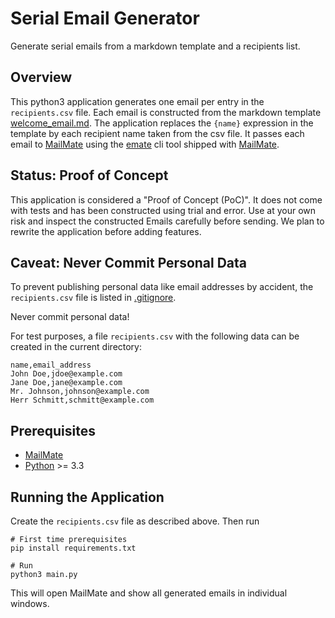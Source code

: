 # Serial Email Generator

Generate serial emails from a markdown template and a recipients list.

## Overview

This python3 application generates one email per entry in the `recipients.csv` file. Each email is
constructed from the markdown template [welcome_email.md](./welcome_email.md). The application replaces the `{name}`
expression in the template by each recipient name taken from the csv file. It passes each email to
[MailMate](https://freron.com/) using the [emate](https://manual.mailmate-app.com/emate) cli tool shipped with
[MailMate](https://freron.com/).

## Status: Proof of Concept

This application is considered a "Proof of Concept (PoC)". It does not come with tests and has been constructed using
trial and error. Use at your own risk and inspect the constructed Emails carefully before sending. We plan to rewrite
the application before adding features.

## Caveat: Never Commit Personal Data

To prevent publishing personal data like email addresses by accident, the `recipients.csv` file is listed in
[.gitignore](./.gitignore).

Never commit personal data!

For test purposes, a file `recipients.csv` with the following data can be created in the current directory:

```csv
name,email_address
John Doe,jdoe@example.com
Jane Doe,jane@example.com
Mr. Johnson,johnson@example.com
Herr Schmitt,schmitt@example.com
```

## Prerequisites

- [MailMate](https://freron.com/)
- [Python](https://www.python.org/) >= 3.3

## Running the Application

Create the `recipients.csv` file as described above. Then run

```shell
# First time prerequisites
pip install requirements.txt

# Run
python3 main.py
```

This will open MailMate and show all generated emails in individual windows.
